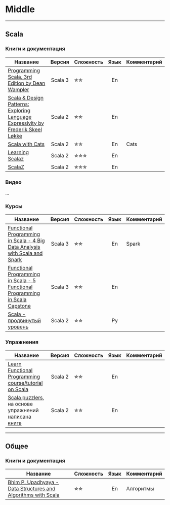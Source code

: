 # Middle

--- 

## Scala

### Книги и документация

| Название                                                                                                                                                  |  Версия  | Сложность                | Язык |  Комментарий |
|-----------------------------------------------------------------------------------------------------------------------------------------------------------|:--------:|--------------------------|:----:|--------------|
| [Programming Scala, 3rd Edition by Dean Wampler](https://deanwampler.github.io/books/programmingscala.html)                                               | Scala 3  | &#10031;&#10031;         |  En  |              |
| [Scala & Design Patterns: Exploring Language Expressivity by Frederik Skeel Løkke](https://www.scala-lang.org/old/sites/default/files/FrederikThesis.pdf) | Scala 2  | &#10031;&#10031;         |  En  |              |
| [Scala with Cats](https://www.scalawithcats.com/)                                                                                                         | Scala 2  | &#10031;&#10031;         |  En  |  Cats        |
| [Learning Scalaz](http://eed3si9n.com/learning-scalaz/)                                                                                                   | Scala 2  | &#10031;&#10031;&#10031; |  En  |              |
| [ScalaZ](https://scalaz.github.io/7/)                                                                                                                     | Scala 2  | &#10031;&#10031;&#10031; |  En  |              |

### Видео

...

### Курсы

| Название                                                                                                                          |  Версия  | Сложность                | Язык | Комментарий |
|-----------------------------------------------------------------------------------------------------------------------------------|:--------:|--------------------------|:----:|-------------|
| [Functional Programming in Scala - 4 Big Data Analysis with Scala and Spark](https://www.coursera.org/learn/scala-spark-big-data) | Scala 3  | &#10031;&#10031;         |  En  | Spark       |
| [Functional Programming in Scala - 5 Functional Programming in Scala Capstone](https://www.coursera.org/learn/scala-capstone)     | Scala 3  | &#10031;&#10031;         |  En  |             |
| [Scala - продвинутый уровень](https://stepik.org/course/92864/promo)                                                              | Scala 2  | &#10031;&#10031;         |  Ру  |             |

### Упражнения

| Название                                                                                                                                  |  Версия  | Сложность                | Язык | Комментарий |
|-------------------------------------------------------------------------------------------------------------------------------------------|:--------:|--------------------------|:----:|-------------|
| [Learn Functional Programming course/tutorial on Scala](https://github.com/dehun/learn-fp)                                                | Scala 2  | &#10031;&#10031;         |  En  |             |
| [Scala puzzlers](https://scalapuzzlers.com/index.html), на основе упражнений [написана книга](https://www.artima.com/shop/scala_puzzlers) | Scala 2  | &#10031;&#10031;         |  En  |             |

--- 

## Общее

### Книги и документация

| Название                                                                                                                  | Сложность        | Язык |  Комментарий      |
|---------------------------------------------------------------------------------------------------------------------------|------------------|:----:|-------------------|
| [Bhim P. Upadhyaya - Data Structures and Algorithms with Scala](https://link.springer.com/book/10.1007/978-3-030-12561-5) | &#10031;&#10031; |  En  |  Алгоритмы        |
